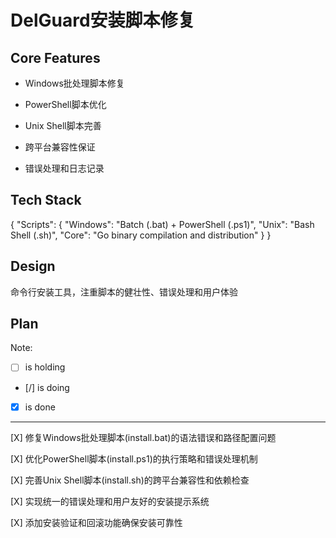 # DelGuard安装脚本修复

## Core Features

- Windows批处理脚本修复

- PowerShell脚本优化

- Unix Shell脚本完善

- 跨平台兼容性保证

- 错误处理和日志记录

## Tech Stack

{
  "Scripts": {
    "Windows": "Batch (.bat) + PowerShell (.ps1)",
    "Unix": "Bash Shell (.sh)",
    "Core": "Go binary compilation and distribution"
  }
}

## Design

命令行安装工具，注重脚本的健壮性、错误处理和用户体验

## Plan

Note: 

- [ ] is holding
- [/] is doing
- [X] is done

---

[X] 修复Windows批处理脚本(install.bat)的语法错误和路径配置问题

[X] 优化PowerShell脚本(install.ps1)的执行策略和错误处理机制

[X] 完善Unix Shell脚本(install.sh)的跨平台兼容性和依赖检查

[X] 实现统一的错误处理和用户友好的安装提示系统

[X] 添加安装验证和回滚功能确保安装可靠性
